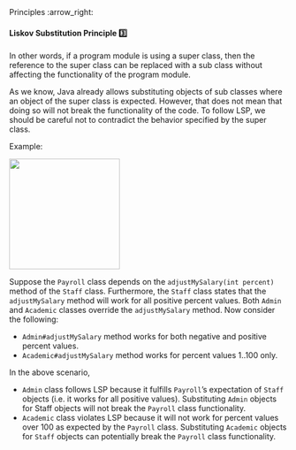 <link rel="stylesheet" href="{{baseUrl}}/css/textbook.css">

<div class="website-content">

<div id="path">Principles :arrow_right: </div>

<div id="title">

#### Liskov Substitution Principle :three:

</div>

<div id="body">

<tip-box type="primary">

<include src="../../common/definitions.md#def-liskov-substitution-principle" />

</tip-box>

In other words, if a program module is using a super class, then the reference to the super class can be replaced with a sub class without affecting the functionality of the program module.

As we know, Java already allows substituting objects of sub classes where an object of the super class is expected. However, that does not mean that doing so will not break the functionality of the code. To follow LSP, we should be careful not to contradict the behavior specified by the super class.

<tip-box>

Example:

<img src="{{baseUrl}}/principles/liskovSubstitutionPrinciple/images/payroll.png" height="200" />
<p/>

Suppose the `Payroll` class depends on the `adjustMySalary(int percent)` method of the `Staff` class. Furthermore, the `Staff` class states that the `adjustMySalary` method will work for all positive percent values. Both `Admin` and `Academic` classes override the `adjustMySalary` method.  Now consider the following:

*	`Admin#adjustMySalary` method works for both negative and positive percent values.
*	`Academic#adjustMySalary` method works for percent values 1..100 only.

In the above scenario,

*	`Admin` class follows LSP because it fulfills `Payroll`’s expectation of `Staff` objects (i.e. it works for all positive values). Substituting `Admin` objects for Staff objects will not break the `Payroll` class functionality.
*	`Academic` class violates LSP because it will not work for percent values over 100 as expected by the `Payroll` class. Substituting `Academic` objects for `Staff` objects can potentially break the `Payroll` class functionality.

</tip-box>

</div>

<div id="extras">

<include src="exercises.md" />

<div>

</div>
